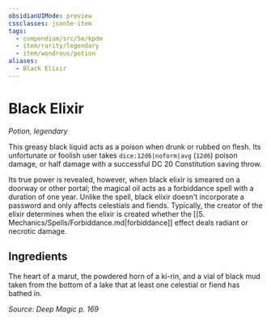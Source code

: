 ```yaml
---
obsidianUIMode: preview
cssclasses: json5e-item
tags:
  - compendium/src/5e/kpdm
  - item/rarity/legendary
  - item/wondrous/potion
aliases:
  - Black Elixir
---
```

# Black Elixir
*Potion, legendary*  


This greasy black liquid acts as a poison when drunk or rubbed on flesh. Its unfortunate or foolish user takes `dice:12d6|noform|avg` (`12d6`) poison damage, or half damage with a successful DC 20 Constitution saving throw.

Its true power is revealed, however, when black elixir is smeared on a doorway or other portal; the magical oil acts as a forbiddance spell with a duration of one year. Unlike the spell, black elixir doesn't incorporate a password and only affects celestials and fiends. Typically, the creator of the elixir determines when the elixir is created whether the [[5. Mechanics/Spells/Forbiddance.md\|forbiddance]] effect deals radiant or necrotic damage.

## Ingredients

The heart of a marut, the powdered horn of a ki-rin, and a vial of black mud taken from the bottom of a lake that at least one celestial or fiend has bathed in.

*Source: Deep Magic p. 169*
